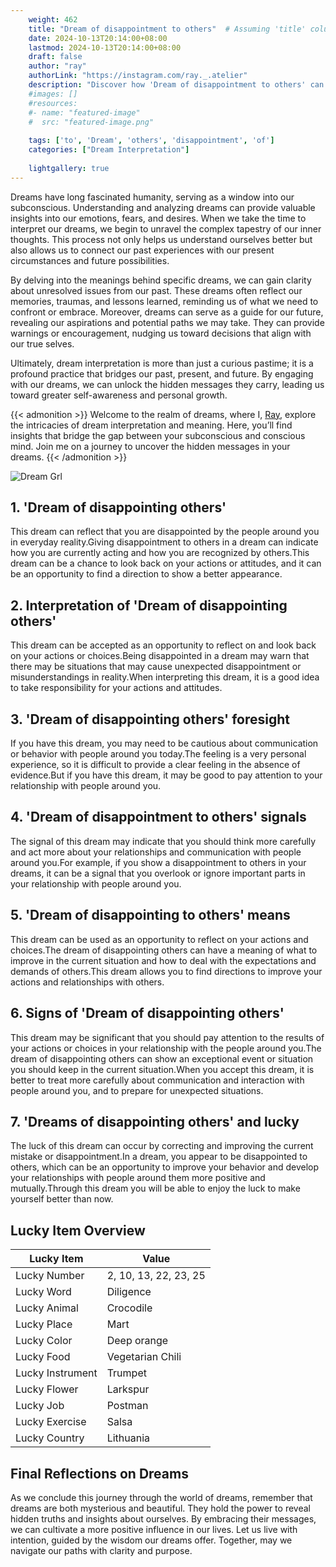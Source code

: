 ```yaml
---
    weight: 462
    title: "Dream of disappointment to others"  # Assuming 'title' column exists
    date: 2024-10-13T20:14:00+08:00
    lastmod: 2024-10-13T20:14:00+08:00
    draft: false
    author: "ray"
    authorLink: "https://instagram.com/ray._.atelier"
    description: "Discover how 'Dream of disappointment to others' can interpret your future and uncover its significant meanings in your life."
    #images: []
    #resources:
    #- name: "featured-image"
    #  src: "featured-image.png"
    
    tags: ['to', 'Dream', 'others', 'disappointment', 'of']
    categories: ["Dream Interpretation"]
    
    lightgallery: true
---
```

    
Dreams have long fascinated humanity, serving as a window into our subconscious. Understanding and analyzing dreams can provide valuable insights into our emotions, fears, and desires. When we take the time to interpret our dreams, we begin to unravel the complex tapestry of our inner thoughts. This process not only helps us understand ourselves better but also allows us to connect our past experiences with our present circumstances and future possibilities.

By delving into the meanings behind specific dreams, we can gain clarity about unresolved issues from our past. These dreams often reflect our memories, traumas, and lessons learned, reminding us of what we need to confront or embrace. Moreover, dreams can serve as a guide for our future, revealing our aspirations and potential paths we may take. They can provide warnings or encouragement, nudging us toward decisions that align with our true selves.

Ultimately, dream interpretation is more than just a curious pastime; it is a profound practice that bridges our past, present, and future. By engaging with our dreams, we can unlock the hidden messages they carry, leading us toward greater self-awareness and personal growth.

{{< admonition >}}
Welcome to the realm of dreams, where I, [Ray](https://instagram.com/ray._.atelier), explore the intricacies of dream interpretation and meaning. Here, you’ll find insights that bridge the gap between your subconscious and conscious mind. Join me on a journey to uncover the hidden messages in your dreams.
{{< /admonition >}}

![Dream Grl](https://cdn.pixabay.com/photo/2017/11/02/03/35/gothic-2910057_1280.jpg "Dream Grl")

## 1. 'Dream of disappointing others'
This dream can reflect that you are disappointed by the people around you in everyday reality.Giving disappointment to others in a dream can indicate how you are currently acting and how you are recognized by others.This dream can be a chance to look back on your actions or attitudes, and it can be an opportunity to find a direction to show a better appearance.

## 2. Interpretation of 'Dream of disappointing others'
This dream can be accepted as an opportunity to reflect on and look back on your actions or choices.Being disappointed in a dream may warn that there may be situations that may cause unexpected disappointment or misunderstandings in reality.When interpreting this dream, it is a good idea to take responsibility for your actions and attitudes.

## 3. 'Dream of disappointing others' foresight
If you have this dream, you may need to be cautious about communication or behavior with people around you today.The feeling is a very personal experience, so it is difficult to provide a clear feeling in the absence of evidence.But if you have this dream, it may be good to pay attention to your relationship with people around you.

## 4. 'Dream of disappointment to others' signals
The signal of this dream may indicate that you should think more carefully and act more about your relationships and communication with people around you.For example, if you show a disappointment to others in your dreams, it can be a signal that you overlook or ignore important parts in your relationship with people around you.

## 5. 'Dream of disappointing to others' means
This dream can be used as an opportunity to reflect on your actions and choices.The dream of disappointing others can have a meaning of what to improve in the current situation and how to deal with the expectations and demands of others.This dream allows you to find directions to improve your actions and relationships with others.

## 6. Signs of 'Dream of disappointing others'
This dream may be significant that you should pay attention to the results of your actions or choices in your relationship with the people around you.The dream of disappointing others can show an exceptional event or situation you should keep in the current situation.When you accept this dream, it is better to treat more carefully about communication and interaction with people around you, and to prepare for unexpected situations.

## 7. 'Dreams of disappointing others' and lucky
The luck of this dream can occur by correcting and improving the current mistake or disappointment.In a dream, you appear to be disappointed to others, which can be an opportunity to improve your behavior and develop your relationships with people around them more positive and mutually.Through this dream you will be able to enjoy the luck to make yourself better than now.

## Lucky Item Overview
| Lucky Item          | Value              |
|---------------|--------------------|
| Lucky Number        | 2, 10, 13, 22, 23, 25  |
| Lucky Word          | Diligence |
| Lucky Animal        | Crocodile |
| Lucky Place         | Mart     |
| Lucky Color         | Deep orange     |
| Lucky Food          | Vegetarian Chili      |
| Lucky Instrument    | Trumpet |
| Lucky Flower        | Larkspur    |
| Lucky Job           | Postman       |
| Lucky Exercise      | Salsa  |
| Lucky Country       | Lithuania    |


##  Final Reflections on Dreams

As we conclude this journey through the world of dreams, remember that dreams are both mysterious and beautiful. They hold the power to reveal hidden truths and insights about ourselves. By embracing their messages, we can cultivate a more positive influence in our lives. Let us live with intention, guided by the wisdom our dreams offer. Together, may we navigate our paths with clarity and purpose.
